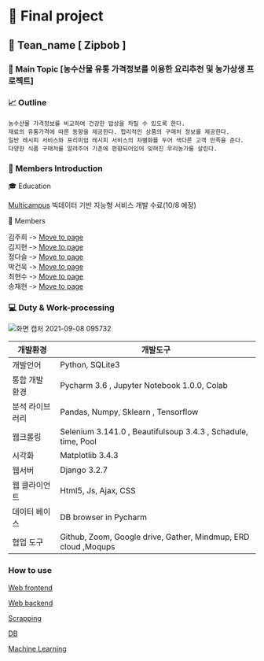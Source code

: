 # :office: Final project
## :rice: Tean_name [ Zipbob ]
### :green_apple: Main Topic [농수산물 유통 가격정보를 이용한 요리추천 및 농가상생 프로젝트]
### :chart_with_upwards_trend: Outline 
```
농수산물 가격정보를 비교하여 건강한 밥상을 차릴 수 있도록 한다.
재료의 유통가격에 따른 동향을 제공한다. 합리적인 상품의 구매처 정보를 제공한다. 
일반 레시피 서비스와 프리미엄 레시피 서비스의 차별화를 두어 색다른 고객 만족을 준다.
다양한 식품 구매처를 알려주어 기존에 편향되어있어 잊혀진 우리농가를 살린다.
```
### :information_desk_person: Members Introduction

:mortar_board: Education

[Multicampus](https://www.multicampus.com) 빅데이터 기반 지능형 서비스 개발 수료(10/8 예정)

:dizzy: Members 

김주희 -> [Move to page]() <br>
김지현 -> [Move to page]() <br>
정다슬 -> [Move to page](https://github.com/ginttone/Zipbob/blob/master/MD%20files/Daseul_Jeong.md) <br>
박건욱 -> [Move to page]() <br>
최현수 -> [Move to page](https://github.com/ginttone/Zipbob/blob/master/MD%20files/Hyunsoo_Choi.md) <br>
송재현 -> [Move to page](https://github.com/ginttone/Zipbob/blob/master/MD%20files/Jaehyeon_Song.md) <br>

### :computer: Duty & Work-processing

![화면 캡처 2021-09-08 095732](https://user-images.githubusercontent.com/83646543/132428660-dd3a284a-ad9e-43f4-937d-3df1e0e01102.jpg)

| 개발환경        | 개발도구                                                     |
| --------------- | ------------------------------------------------------------ |
| 개발언어        | Python, SQLite3                                              |
| 통합 개발 환경  | Pycharm 3.6 , Jupyter Notebook 1.0.0, Colab                  |
| 분석 라이브러리 | Pandas, Numpy, Sklearn , Tensorflow                          |
| 웹크롤링        | Selenium 3.141.0 , Beautifulsoup 3.4.3 , Schadule, time, Pool |
| 시각화          | Matplotlib 3.4.3                                             |
| 웹서버          | Django 3.2.7                                                 |
| 웹 클라이언트   | Html5, Js, Ajax, CSS                                         |
| 데이터 베이스   | DB browser in Pycharm                                        |
| 협업 도구       | Github, Zoom, Google drive, Gather, Mindmup, ERD cloud ,Moqups |

### How to use

[Web frontend](https://github.com/ginttone/Zipbob/tree/master/home)

[Web backend](https://github.com/ginttone/Zipbob/tree/master/templates) 

[Scrapping](https://github.com/ginttone/Zipbob/tree/master/Crawling)

[DB]()

[Machine Learning](https://github.com/ginttone/Zipbob/tree/master/ML)
